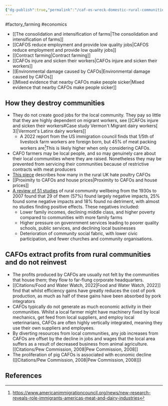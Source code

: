 ```yaml
---
{"dg-publish":true,"permalink":"/caf-os-wreck-domestic-rural-communities/","created":"2024-05-16T17:51:16.000+01:00","updated":"2025-09-28T23:45:38.598+01:00"}
---
```


#factory_farming #economics 

- [[The consolidation and intensification of farms\|The consolidation and intensification of farms]]
- [[CAFOS reduce employment and provide low quality jobs\|CAFOS reduce employment and provide low quality jobs]]
- [[Contract farming\|Contract farming]]
- [[CAFOs injure and sicken their workers\|CAFOs injure and sicken their workers]]
- [[Environmental damage caused by CAFOs\|Environmental damage caused by CAFOs]]
- [[Mixed evidence that nearby CAFOs make people sicker\|Mixed evidence that nearby CAFOs make people sicker]]
## How they destroy communities
- They do not create good jobs for the local community. They pay so little that they are highly dependent on migrant workers, see [[CAFOs injure and sicken their workers#Case study Vermon't Migrant dairy workers[ 3]\|Vermont's Latinx dairy workers]]
	- A 2022 report from the US immigration council finds that 1/5th of livestock farm workers are foreign born, but 45% of meat packing workers are[^4]This is likely higher when only considering CAFOs.  
- CAFO farmers may be local people, and so may genuinely care about their local communities where they are raised. Nonetheless they may be prevented from servicing their communities because of restrictive contracts with meat producers
- [This piece](https://theconversation.com/revealed-true-cost-of-britains-addiction-to-factory-farmed-chicken-158555) describes how many in the rural UK hate poultry CAFOs
- [[Proximity to CAFOs and house prices\|Proximity to CAFOs and house prices]]
- [A review of 51 studies](https://link.springer.com/article/10.1007/s10460-007-9107-8) of rural community wellbeing from the 1930s to 2007 found that 29 of them (57%) found largely negative impacts, 25% found some negative impacts and 18% found no detriment, with almost no studies finding positive effects. These negatives included:
	- Lower family incomes, declining middle class, and higher poverty compared to communities with more family farms
	- Higher pressure on govenrnment services leading to poorer quality schools, public services, and declining local businesses
	- Deterioration of community social fabric, with lower civic participation, and fewer churches and community organisations.
## CAFOs extract profits from rural communities and do not reinvest
- The profits produced by CAFOs are usually not felt by the communities that house them; they flow to far-flung corporate headquarters.
- [[Citations/Food and Water Watch, 2022\|Food and Water Watch, 2022]] find that whilst efficiency gains have greatly reduces the cost of pork production, as much as half of these gains have been absorbed by pork integrators
- CAFOs typically do not generate as much economic activity in their communities. Whilst a local farmer might have machinery fixed by local mechanics, get feed from local suppliers, and employ local veterinarians, CAFOs are often highly vertically integrated, meaning they use their own suppliers and employees. 
- By diverting resources from local communities, any job increases from CAFOs are offset by the decline in jobs and wages that the local area suffers as a result of decreased business from animal agriculture. [[Citations/Pew Commission, 2008\|Pew Commission, 2008]]
- The proliferation of pig CAFOs is associated with economic decline  ([[Citations/Pew Commission, 2008\|Pew Commission, 2008]])



## References
[^3]: Mirabelli, M. C., Wing, S., Marshall, S. W., & Wilcosky, T. C. (2006). Race, poverty, and potential exposure of middle-school students to air emissions from confined swine feeding operations. _Environmental health perspectives_, _114_(4), 591-596.
[^2]: https://www.vox.com/future-perfect/23003487/north-carolina-hog-pork-bacon-farms-environmental-racism-black-residents-pollution-meat-industry
[^1]: https://www.theguardian.com/environment/2019/mar/09/american-food-giants-swallow-the-family-farms-iowa
[^4]: https://www.americanimmigrationcouncil.org/news/new-research-reveals-role-immigrants-americas-meat-and-dairy-industries